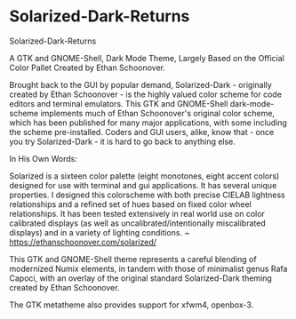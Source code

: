 # Solarized-Dark-Returns
Solarized-Dark-Returns

A GTK and GNOME-Shell, Dark Mode Theme, Largely Based on the Official Color Pallet Created by Ethan Schoonover.

Brought back to the GUI by popular demand, Solarized-Dark - originally created by Ethan Schoonover - is the highly valued color scheme for code editors and terminal emulators. This GTK and GNOME-Shell dark-mode-scheme implements much of Ethan Schoonover's original color scheme, which has been published for many major applications, with some including the scheme pre-installed. Coders and GUI users, alike, know that - once you try Solarized-Dark - it is hard to go back to anything else.

In His Own Words:

Solarized is a sixteen color palette (eight monotones, eight accent colors) designed for use with terminal and gui applications. It has several unique properties. I designed this colorscheme with both precise CIELAB lightness relationships and a refined set of hues based on fixed color wheel relationships. It has been tested extensively in real world use on color calibrated displays (as well as uncalibrated/intentionally miscalibrated displays) and in a variety of lighting conditions. ~ https://ethanschoonover.com/solarized/

This GTK and GNOME-Shell theme represents a careful blending of modernized Numix elements, in tandem with those of minimalist genus Rafa Capoci, with an overlay of the original standard Solarized-Dark theming created by Ethan Schoonover.

The GTK metatheme also provides support for xfwm4, openbox-3.
